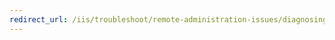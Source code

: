 ```yaml
---
redirect_url: /iis/troubleshoot/remote-administration-issues/diagnosing-failures-with-remote-administration
---
```

